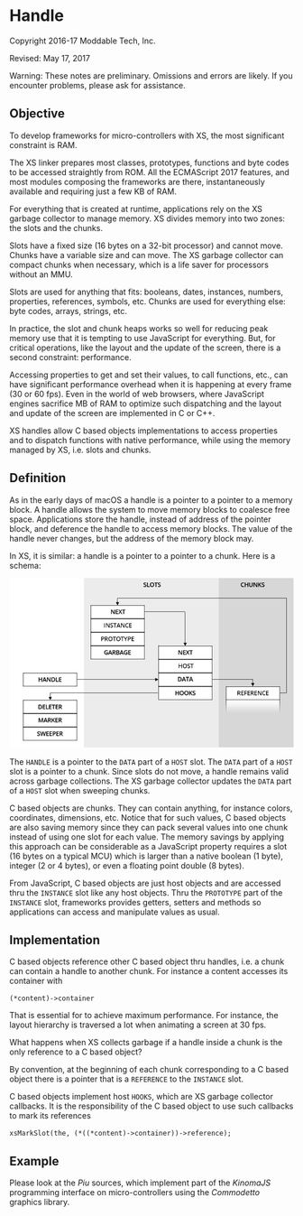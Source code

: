 # Handle

Copyright 2016-17 Moddable Tech, Inc.

Revised: May 17, 2017

Warning: These notes are preliminary. Omissions and errors are likely. If you encounter problems, please ask for assistance.


## Objective

To develop frameworks for micro-controllers with XS, the most significant constraint is RAM. 

The XS linker prepares most classes, prototypes, functions and byte codes to be accessed straightly from ROM. All the ECMAScript 2017 features, and most modules composing the frameworks are there, instantaneously available and requiring just a few KB of RAM.

For everything that is created at runtime, applications rely on the XS garbage collector to manage memory. XS divides memory into two zones: the slots and the chunks. 

Slots have a fixed size (16 bytes on a 32-bit processor) and cannot move. Chunks have a variable size and can move. The XS garbage collector can compact chunks when necessary, which is a life saver for processors without an MMU. 

Slots are used for anything that fits: booleans, dates, instances, numbers, properties, references, symbols, etc. Chunks are used for everything else: byte codes, arrays, strings, etc.

In practice, the slot and chunk heaps works so well for reducing peak memory use that it is tempting to use JavaScript for everything. But, for critical operations, like the layout and the update of the screen, there is a second constraint: performance.

Accessing properties to get and set their values, to call functions, etc., can have significant performance overhead when it is happening at every frame (30 or 60 fps). Even in the world of web browsers, where JavaScript engines sacrifice MB of RAM to optimize such dispatching and the layout and update of the screen are implemented in C or C++.

XS handles allow C based objects implementations to access properties and to dispatch functions with native performance, while using the memory managed by XS, i.e. slots and chunks.

## Definition

As in the early days of macOS a handle is a pointer to a pointer to a memory block. A handle allows the system to move memory blocks to coalesce free space. Applications store the handle, instead of address of the pointer block, and deference the handle to access memory blocks. The value of the handle never changes, but the address of the memory block may.

In XS, it is similar: a handle is a pointer to a pointer to a chunk. Here is a schema:

![](./../assets/handle.png)

The `HANDLE` is a pointer to the `DATA` part of a `HOST` slot. The `DATA` part of a `HOST` slot is a pointer to a chunk. Since slots do not move, a handle remains valid across garbage collections. The XS garbage collector updates the `DATA` part of a `HOST` slot when sweeping chunks.

C based objects are chunks. They can contain anything, for instance colors, coordinates, dimensions, etc. Notice that for such values, C based objects are also saving memory since they can pack several values into one chunk instead of using one slot for each value. The memory savings by applying this approach can be considerable as a JavaScript property requires a slot (16 bytes on a typical MCU) which is larger than a native boolean (1 byte), integer (2 or 4 bytes), or even a floating point double (8 bytes).

From JavaScript, C based objects are just host objects and are accessed thru the `INSTANCE` slot like any host objects. Thru the `PROTOTYPE` part of the `INSTANCE` slot, frameworks provides getters, setters and methods so applications can access and manipulate values as usual. 

## Implementation

C based objects reference other C based object thru handles, i.e. a chunk can contain a handle to another chunk. For instance a content accesses its container with

	(*content)->container
	
That is essential for to achieve maximum performance. For instance, the layout hierarchy is traversed a lot when animating a screen at 30 fps.

What happens when XS collects garbage if a handle inside a chunk is the only reference to a C based object?

By convention, at the beginning of each chunk corresponding to a C based object there is a pointer that is a `REFERENCE` to the `INSTANCE` slot.

C based objects implement host `HOOKS`, which are XS garbage collector callbacks. It is the responsibility of the C based object to use such callbacks to mark its references

	xsMarkSlot(the, (*((*content)->container))->reference);

## Example

Please look at the *Piu* sources, which implement part of the *KinomaJS* programming interface on micro-controllers using the *Commodetto* graphics library. 


